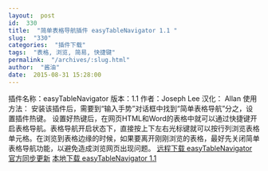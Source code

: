 ```yaml
---
layout:  post
id:  330
title:  "简单表格导航插件 easyTableNavigator 1.1 "
slug:  "330"
categories:  "插件下载"
tags:  "表格, 浏览, 简易, 快捷键"
permalink:  "/archives/:slug.html"
author:  "酱油"
date:  2015-08-31 15:28:00
---
```




插件名称：easyTableNavigator
版本：1.1
作者：Joseph Lee
汉化： Allan
使用方法：
安装该插件后，需要到“输入手势”对话框中找到“简单表格导航”分之，设置插件热键。
设置好热键后，在网页HTML和Word的表格中就可以通过快捷键开启表格导航。表格导航开启状态下，直接按上下左右光标键就可以按行列浏览表格单元格。在浏览到表格边缘的时候，如果要离开刚刚浏览的表格，最好先关闭简单表格导航功能，以避免造成浏览网页出现问题。
<a accesskey="x" href="http://addons.nvda-project.org/files/get.php?file=etn">远程下载 easyTableNavigator 官方同步更新</a>
<a accesskey="X" href="http://12355939.d.yyupload.com/down/12355939/nvdacn/addons/简单表格导航_1.1.rar">本地下载 easyTableNavigator 1.1</a>